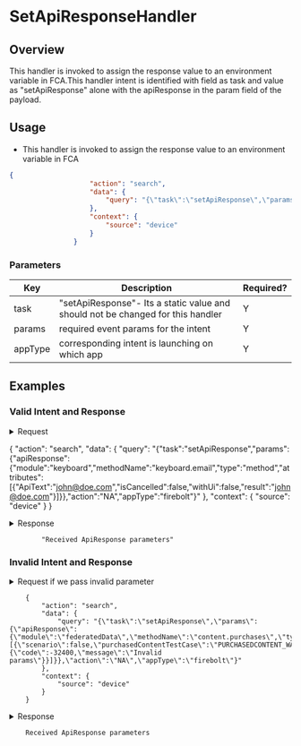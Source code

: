 # SetApiResponseHandler 

## Overview

This handler is invoked to assign the response value to an environment variable in FCA.This handler intent is identified with field as task and value as "setApiResponse" alone with the apiResponse in the param field of the payload.

## Usage
* This handler is invoked to assign the response value to an environment variable in FCA

```json
{
                    "action": "search",
                    "data": {
                        "query": "{\"task\":\"setApiResponse\",\"params\":{\"apiResponse\":{\"module\":\"<moduleName>\",\"methodName\":\"<methodName>\",\"type\":\"method\",\"attributes\":[{}]}},\"action\":\"NA\",\"appType\":\"firebolt\"}"
                    },
                    "context": {
                        "source": "device"
                    }
                }
```
### Parameters

| Key                   | Description                                                                          | Required? |
|-----------------------|--------------------------------------------------------------------------------------|-----------|
| task                  | "setApiResponse"- Its a static value and should not be changed for this handler      | Y         |
| params                | required event params for the intent                                                 | Y         |
| appType               | corresponding intent is launching on which app                                       | Y         |

## Examples
### Valid Intent and Response

<details>
    <summary>Request</summary>
</details>

{
  "action": "search",
  "data": {
    "query": "{\"task\":\"setApiResponse\",\"params\":{\"apiResponse\":{\"module\":\"keyboard\",\"methodName\":\"keyboard.email\",\"type\":\"method\",\"attributes\":[{\"ApiText\":\"john@doe.com\",\"isCancelled\":false,\"withUi\":false,\"result\":\"john@doe.com\"}]}},\"action\":\"NA\",\"appType\":\"firebolt\"}"
  },
  "context": {
    "source": "device"
  }
}

<details>
    <summary> Response </summary>
</details>

            "Received ApiResponse parameters"

### Invalid Intent and Response

<details>
    <summary>Request if we pass invalid parameter </summary>
</details>
    
        {
            "action": "search",
            "data": {
                "query": "{\"task\":\"setApiResponse\",\"params\":{\"apiResponse\":{\"module\":\"federatedData\",\"methodName\":\"content.purchases\",\"type\":\"error\",\"attributes\":[{\"scenario\":false,\"purchasedContentTestCase\":\"PURCHASEDCONTENT_WAYSTOWATCH_WITHOUT_IDENTIFIERS\",\"error\":{\"code\":-32400,\"message\":\"Invalid params\"}}]}},\"action\":\"NA\",\"appType\":\"firebolt\"}"
            },
            "context": {
                "source": "device"
            }
        }

<details>
    <summary> Response </summary>
</details>

        Received ApiResponse parameters